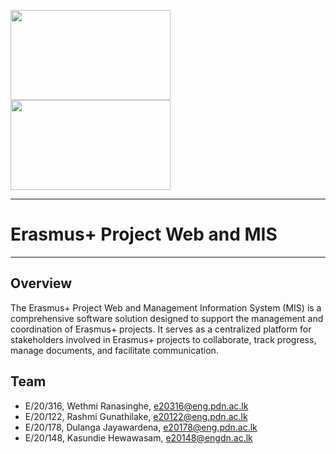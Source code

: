 <img src ="https://github.com/wethmiranasinghe/e20-co200-Erasmus-plus-Project-Web-and-MIS/blob/main/docs/images/erasmus-plus-logo.jpg" width="256" height="144" align="left"/> <img src ="https://github.com/wethmiranasinghe/e20-co200-Erasmus-plus-Project-Web-and-MIS/blob/main/docs/images/CYCLE%20logo.png" width="256" height="144" align="centre"/>

___
# Erasmus+ Project Web and MIS
___


## Overview

The Erasmus+ Project Web and Management Information System (MIS) is a comprehensive software solution designed to support the management and coordination of Erasmus+ projects. It serves as a centralized platform for stakeholders involved in Erasmus+ projects to collaborate, track progress, manage documents, and facilitate communication.

## Team
-  E/20/316, Wethmi Ranasinghe, [e20316@eng.pdn.ac.lk](mailto:e20316@eng.pdn.ac.lk)
-  E/20/122, Rashmi Gunathilake, [e20122@eng.pdn.ac.lk](mailto:e20122@eng.pdn.ac.lk)
-  E/20/178, Dulanga Jayawardena, [e20178@eng.pdn.ac.lk](mailto:e20178@eng.pdn.ac.lk)
-  E/20/148, Kasundie Hewawasam, [e20148@engdn.ac.lk](mailto:e20148@eng.pdn.ac.lk)


